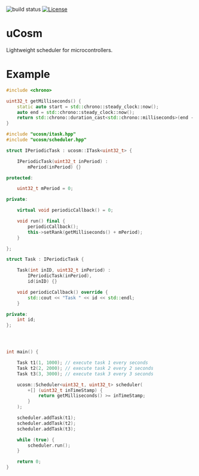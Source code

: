 ![build status](https://github.com/ThomasAUB/ucosm/actions/workflows/build.yml/badge.svg)
[![License](https://img.shields.io/github/license/ThomasAUB/ucosm.svg)](LICENSE)

# uCosm

Lightweight scheduler for microcontrollers.

# Example

```cpp
#include <chrono>

uint32_t getMilliseconds() {
    static auto start = std::chrono::steady_clock::now();
    auto end = std::chrono::steady_clock::now();
    return std::chrono::duration_cast<std::chrono::milliseconds>(end - start).count();
}

#include "ucosm/itask.hpp"
#include "ucosm/scheduler.hpp"

struct IPeriodicTask : ucosm::ITask<uint32_t> {

    IPeriodicTask(uint32_t inPeriod) :
        mPeriod(inPeriod) {}

protected:

    uint32_t mPeriod = 0;

private:

    virtual void periodicCallback() = 0;

    void run() final {
        periodicCallback();
        this->setRank(getMilliseconds() + mPeriod);
    }

};

struct Task : IPeriodicTask {

    Task(int inID, uint32_t inPeriod) :
        IPeriodicTask(inPeriod),
        id(inID) {}

    void periodicCallback() override {
        std::cout << "Task " << id << std::endl;
    }

private:
    int id;
};




int main() {

    Task t1(1, 1000); // execute task 1 every seconds
    Task t2(2, 2000); // execute task 2 every 2 seconds
    Task t3(3, 3000); // execute task 3 every 3 seconds

    ucosm::Scheduler<uint32_t, uint32_t> scheduler(
        +[] (uint32_t inTimeStamp) {
            return getMilliseconds() >= inTimeStamp;
        }
    );

    scheduler.addTask(t1);
    scheduler.addTask(t2);
    scheduler.addTask(t3);

    while (true) {
        scheduler.run();
    }

    return 0;
}

```
